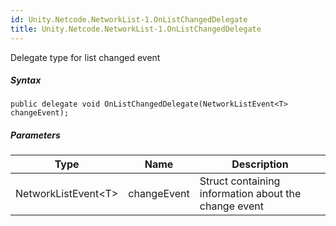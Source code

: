 ```yaml
---  
id: Unity.Netcode.NetworkList-1.OnListChangedDelegate  
title: Unity.Netcode.NetworkList-1.OnListChangedDelegate  
---
```


<div class="markdown level0 summary">

Delegate type for list changed event

</div>

<div class="markdown level0 conceptual">

</div>

 

##### Syntax

<div class="codewrapper">

``` lang-csharp
public delegate void OnListChangedDelegate(NetworkListEvent<T> changeEvent);
```

</div>

##### Parameters

| Type                  | Name        | Description                                          |
|-----------------------|-------------|------------------------------------------------------|
| NetworkListEvent\<T\> | changeEvent | Struct containing information about the change event |

 
